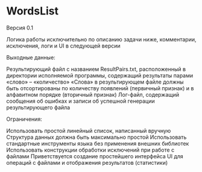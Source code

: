 # WordsList

Версия 0.1

Логика работы исключительно по описанию задачи ниже, комментарии, исключения, логи и UI в следующей версии

Выходные данные:

Результирующий файл с названием ResultPairs.txt, расположенный в директории исполняемой программы, содержащий результаты парами «слово» – «количество»
«Слова» в результирующем файле должны быть отсортированы по количеству появлений (первичный признак) и в алфавитном порядке (вторичный признак)
Лог-файл, содержащий сообщения об ошибках и записи об успешной генерации результирующего файла


Ограничения:

Использовать простой линейный список, написанный вручную
Структура данных должна быть максимально простой
Использовать стандартные инструменты языка без применения внешних библиотек
Использовать конструкции обработки исключений при работе с файлами
Приветствуется создание простейшего интерфейса UI для операций с файлами и отображения результатов (статистики)


